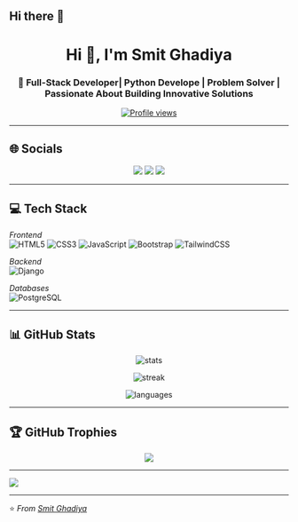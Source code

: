 ## Hi there 👋
<h1 align="center">Hi 👋, I'm Smit Ghadiya</h1>
<h3 align="center">🚀 Full-Stack Developer| Python Develope | Problem Solver | Passionate About Building Innovative Solutions</h3>

<p align="center">
  <a href="https://github.com/smitghadiya">
    <img src="https://komarev.com/ghpvc/?username=smitghadiya&label=Profile%20Views&color=0e75b6&style=flat" alt="Profile views" />
  </a>
</p>

---

## 🌐 Socials
<p align="center">
  <a href="https://instagram.com/smit_ghadiya4140"><img src="https://img.shields.io/badge/Instagram-%23E4405F.svg?logo=Instagram&logoColor=white" /></a>
  <a href="www.linkedin.com/in/smit-ghadiya-158210340"><img src="https://img.shields.io/badge/LinkedIn-%230077B5.svg?logo=linkedin&logoColor=white" /></a>
  <a href="mailto:smitghadiya4140@gmail.com"><img src="https://img.shields.io/badge/Email-D14836?logo=gmail&logoColor=white" /></a>
</p>

---

## 💻 Tech Stack
<p align="center">
  
*Frontend*  
![HTML5](https://img.shields.io/badge/html5-%23E34F26.svg?style=for-the-badge&logo=html5&logoColor=white) 
![CSS3](https://img.shields.io/badge/css3-%231572B6.svg?style=for-the-badge&logo=css3&logoColor=white) 
![JavaScript](https://img.shields.io/badge/javascript-%23323330.svg?style=for-the-badge&logo=javascript&logoColor=%23F7DF1E) 
![Bootstrap](https://img.shields.io/badge/bootstrap-%23563D7C.svg?style=for-the-badge&logo=bootstrap&logoColor=white) 
![TailwindCSS](https://img.shields.io/badge/tailwindcss-%2338B2AC.svg?style=for-the-badge&logo=tailwind-css&logoColor=white) 

*Backend*    
![Django](https://img.shields.io/badge/django-%23092E20.svg?style=for-the-badge&logo=django&logoColor=white) 

*Databases*  
![PostgreSQL](https://img.shields.io/badge/postgresql-%23316192.svg?style=for-the-badge&logo=postgresql&logoColor=white) 

 

</p>

---

## 📊 GitHub Stats


<p align="center">
  <img src="https://github-readme-stats.vercel.app/api?username=smitghadiya&show_icons=true&theme=tokyonight" alt="stats" />
</p>
<p align="center">
  <img src="https://github-readme-streak-stats.herokuapp.com/?user=smitghadiya&theme=tokyonight" alt="streak" />
</p>
<p align="center">
  <img src="https://github-readme-stats.vercel.app/api/top-langs/?username=smitghadiya&layout=compact&theme=tokyonight" alt="languages" />
</p>




---

## 🏆 GitHub Trophies
<p align="center">
  <img src="https://github-profile-trophy.vercel.app/?username=smitghadiya&theme=radical&no-frame=false&no-bg=false&margin-w=4" />
</p>

---

[![](https://visitcount.itsvg.in/api?id=smitghadiya&icon=0&color=0)](https://visitcount.itsvg.in)


---
⭐ *From [Smit Ghadiya](https://github.com/smitghadiya)*

<!-- Created with ❤ using GPRM ( https://gprm.itsvg.in ) -->















